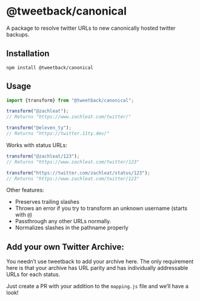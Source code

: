# @tweetback/canonical

A package to resolve twitter URLs to new canonically hosted twitter backups.

## Installation

```
npm install @tweetback/canonical
```

## Usage

```js
import {transform} from "@tweetback/canonical";

transform("@zachleat");
// Returns "https://www.zachleat.com/twitter/"

transform("@eleven_ty");
// Returns "https://twitter.11ty.dev/"
```

Works with status URLs:

```js
transform("@zachleat/123");
// Returns "https://www.zachleat.com/twitter/123"

transform("https://twitter.com/zachleat/status/123");
// Returns "https://www.zachleat.com/twitter/123"
```

Other features:

* Preserves trailing slashes
* Throws an error if you try to transform an unknown username (starts with `@`)
* Passthrough any other URLs normally.
* Normalizes slashes in the pathname properly

## Add your own Twitter Archive:

You needn’t use tweetback to add your archive here. The only requirement here is that your archive has URL parity and has individually addressable URLs for each status.

Just create a PR with your addition to the `mapping.js` file and we’ll have a look!